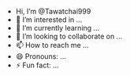 - Hi, I’m @Tawatchai999
- 👀 I’m interested in ...
- 🌱 I’m currently learning ...
- 💞️ I’m looking to collaborate on ...
- 📫 How to reach me ...
- 😄 Pronouns: ...
- ⚡ Fun fact: ...

<!---#git me https://github.com/Tawatchai999
Tawatchai999/Tawatchai999 is a ✨ special ✨ repository because its `README.md` (this file) appears on your GitHub profile.
You can click the Preview link to take a look at youoid-tr
anssion&sca_esv=db94c4351747130410624&ei=KhgjaODsJbnf2roP6cuq8QI&oq=www.github%2Fthawatchai999
#my life  teke.  
https: GitHub/thawatchaii999
